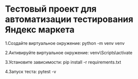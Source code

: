 # Тестовый проект для автоматизации тестирования Яндекс маркета

1.Создайте виртуальное окружение:
   python -m venv venv

2.Активируйте виртуальное окружение:
    venv\Scripts\activate

3.Установите зависимости:
    pip install -r requirements.txt

4.Запуск теста:
    pytest -v
